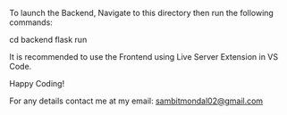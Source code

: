 To launch the Backend,
Navigate to this directory then run the following commands:

cd backend
flask run

It is recommended to use the Frontend using Live Server Extension in VS Code.

Happy Coding!

For any details contact me at my email: sambitmondal02@gmail.com